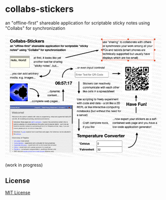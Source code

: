 # collabs-stickers #

an "offline-first" shareable application for scriptable sticky notes using "Collabs" for synchronization

![Collabs Stickers Presentation Shot](./CollabsStickers-Presentation.png)


(work in progress)

## License ##

[MIT License](LICENSE.md)
